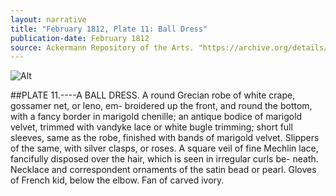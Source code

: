 ```yaml
---
layout: narrative
title: "February 1812, Plate 11: Ball Dress"
publication-date: February 1812
source: Ackermann Repository of the Arts. "https://archive.org/details/repositoryofarts712acke"
---
```

![Alt]("../../assets/1812-02-ack-ball-marigold.jpg" "Ackermann: February 1812, Ball Dress")

##PLATE  11.----A   BALL   DRESS.
A round Grecian robe of white crape, gossamer net, or leno, em-
broidered up the front, and round the bottom, with a fancy border in
marigold chenille; an antique bodice of marigold velvet, trimmed
with vandyke lace or white bugle trimming; short full sleeves, same
as the robe, finished with bands of marigold velvet. Slippers of the
same, with silver clasps, or roses. A square veil of fine Mechlin lace,
fancifully disposed over the hair, which is seen in irregular curls be-
neath. Necklace and correspondent ornaments of the satin bead or
pearl. Gloves of French kid, below the elbow. Fan of carved ivory.
